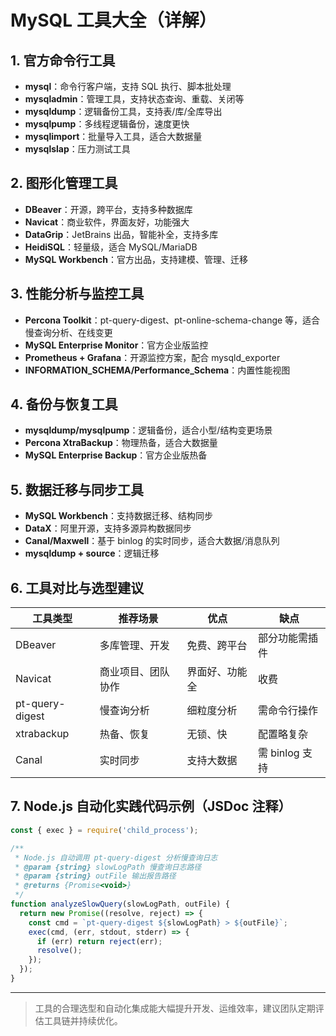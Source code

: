 # MySQL 工具大全（详解）

## 1. 官方命令行工具
- **mysql**：命令行客户端，支持 SQL 执行、脚本批处理
- **mysqladmin**：管理工具，支持状态查询、重载、关闭等
- **mysqldump**：逻辑备份工具，支持表/库/全库导出
- **mysqlpump**：多线程逻辑备份，速度更快
- **mysqlimport**：批量导入工具，适合大数据量
- **mysqlslap**：压力测试工具

## 2. 图形化管理工具
- **DBeaver**：开源，跨平台，支持多种数据库
- **Navicat**：商业软件，界面友好，功能强大
- **DataGrip**：JetBrains 出品，智能补全，支持多库
- **HeidiSQL**：轻量级，适合 MySQL/MariaDB
- **MySQL Workbench**：官方出品，支持建模、管理、迁移

## 3. 性能分析与监控工具
- **Percona Toolkit**：pt-query-digest、pt-online-schema-change 等，适合慢查询分析、在线变更
- **MySQL Enterprise Monitor**：官方企业版监控
- **Prometheus + Grafana**：开源监控方案，配合 mysqld_exporter
- **INFORMATION_SCHEMA/Performance_Schema**：内置性能视图

## 4. 备份与恢复工具
- **mysqldump/mysqlpump**：逻辑备份，适合小型/结构变更场景
- **Percona XtraBackup**：物理热备，适合大数据量
- **MySQL Enterprise Backup**：官方企业版热备

## 5. 数据迁移与同步工具
- **MySQL Workbench**：支持数据迁移、结构同步
- **DataX**：阿里开源，支持多源异构数据同步
- **Canal/Maxwell**：基于 binlog 的实时同步，适合大数据/消息队列
- **mysqldump + source**：逻辑迁移

## 6. 工具对比与选型建议
| 工具类型   | 推荐场景           | 优点           | 缺点           |
|------------|--------------------|----------------|----------------|
| DBeaver    | 多库管理、开发     | 免费、跨平台   | 部分功能需插件 |
| Navicat    | 商业项目、团队协作 | 界面好、功能全 | 收费           |
| pt-query-digest | 慢查询分析     | 细粒度分析     | 需命令行操作   |
| xtrabackup | 热备、恢复         | 无锁、快       | 配置略复杂     |
| Canal      | 实时同步           | 支持大数据     | 需 binlog 支持 |

## 7. Node.js 自动化实践代码示例（JSDoc 注释）
```js
const { exec } = require('child_process');

/**
 * Node.js 自动调用 pt-query-digest 分析慢查询日志
 * @param {string} slowLogPath 慢查询日志路径
 * @param {string} outFile 输出报告路径
 * @returns {Promise<void>}
 */
function analyzeSlowQuery(slowLogPath, outFile) {
  return new Promise((resolve, reject) => {
    const cmd = `pt-query-digest ${slowLogPath} > ${outFile}`;
    exec(cmd, (err, stdout, stderr) => {
      if (err) return reject(err);
      resolve();
    });
  });
}
```

---

> 工具的合理选型和自动化集成能大幅提升开发、运维效率，建议团队定期评估工具链并持续优化。 